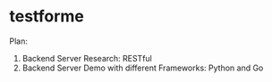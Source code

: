 # testforme
Plan:
1. Backend Server Research: RESTful
2. Backend Server Demo with different Frameworks: Python and Go
